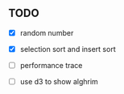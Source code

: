 ## TODO

- [x] random number
- [x] selection sort and insert sort
- [ ] performance trace
 
- [ ] use d3 to show alghrim
